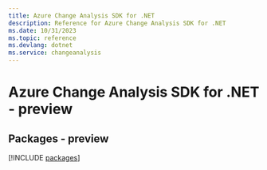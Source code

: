 ```yaml
---
title: Azure Change Analysis SDK for .NET
description: Reference for Azure Change Analysis SDK for .NET
ms.date: 10/31/2023
ms.topic: reference
ms.devlang: dotnet
ms.service: changeanalysis
---
```

# Azure Change Analysis SDK for .NET - preview
## Packages - preview
[!INCLUDE [packages](change-analysis-index.md)]